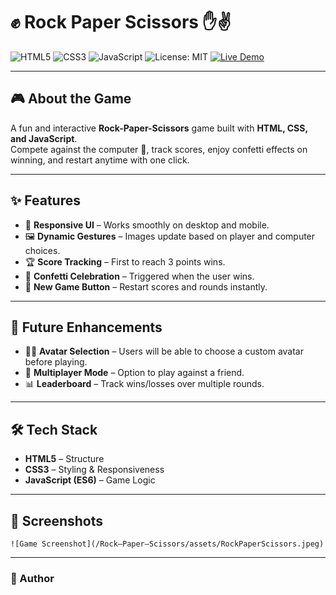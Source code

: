 # ✊ Rock Paper Scissors ✋✌️

![HTML5](https://img.shields.io/badge/HTML5-E34F26?style=for-the-badge&logo=html5&logoColor=white)
![CSS3](https://img.shields.io/badge/CSS3-1572B6?style=for-the-badge&logo=css3&logoColor=white)
![JavaScript](https://img.shields.io/badge/JavaScript-F7DF1E?style=for-the-badge&logo=javascript&logoColor=black)
![License: MIT](https://img.shields.io/badge/License-MIT-green.svg?style=for-the-badge)
[![Live Demo](https://img.shields.io/badge/Live%20Demo-Click%20Here-blue?style=for-the-badge)](https://your-live-demo-link.com)

---

## 🎮 About the Game

A fun and interactive **Rock-Paper-Scissors** game built with **HTML, CSS, and JavaScript**.  
Compete against the computer 🤖, track scores, enjoy confetti effects on winning, and restart anytime with one click.

---

## ✨ Features

- 🎨 **Responsive UI** – Works smoothly on desktop and mobile.
- 🖼️ **Dynamic Gestures** – Images update based on player and computer choices.
- 🏆 **Score Tracking** – First to reach 3 points wins.
- 🎉 **Confetti Celebration** – Triggered when the user wins.
- 🔄 **New Game Button** – Restart scores and rounds instantly.

---

## 🚀 Future Enhancements

- 🧑‍🎨 **Avatar Selection** – Users will be able to choose a custom avatar before playing.
- 👥 **Multiplayer Mode** – Option to play against a friend.
- 📊 **Leaderboard** – Track wins/losses over multiple rounds.

---

## 🛠️ Tech Stack

- **HTML5** – Structure
- **CSS3** – Styling & Responsiveness
- **JavaScript (ES6)** – Game Logic

---

## 📸 Screenshots

`![Game Screenshot](/Rock–Paper–Scissors/assets/RockPaperScissors.jpeg)`

---

### 🧠 Author
